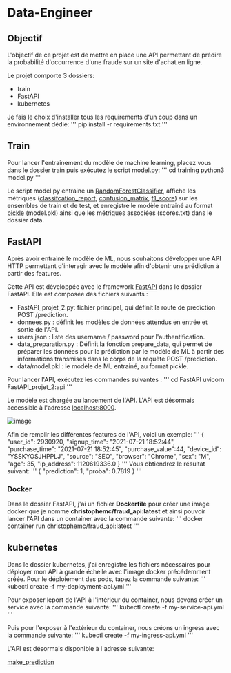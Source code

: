 # Data-Engineer

## Objectif
L'objectif de ce projet est de mettre en place une API permettant de prédire la probabilité d'occurrence d'une fraude sur un site d'achat en ligne.

Le projet comporte 3 dossiers:

 - train
 - FastAPI
 - kubernetes

Je fais le choix d'installer tous les requirements d'un coup dans un environnement dédié:
'''
pip install -r requirements.txt
'''

## Train
Pour lancer l'entrainement du modèle de machine learning, placez vous dans le dossier train puis exécutez le script model.py:
'''
cd training
python3 model.py
'''

Le script model.py entraine un [RandomForestClassifier](https://scikit-learn.org/stable/modules/generated/sklearn.ensemble.RandomForestClassifier.html), affiche les métriques ([classifcation_report](https://scikit-learn.org/stable/modules/generated/sklearn.metrics.classification_report.html), [confusion_matrix](https://scikit-learn.org/stable/modules/generated/sklearn.metrics.confusion_matrix.html), [f1_score](https://scikit-learn.org/stable/modules/generated/sklearn.metrics.f1_score.html)) sur les ensembles de train et de test, et enregistre le modèle entrainé au format [pickle](https://docs.python.org/3/library/pickle.html) (model.pkl) ainsi que les métriques associées (scores.txt) dans le dossier data.


## FastAPI
Après avoir entrainé le modèle de ML, nous souhaitons développer une API HTTP permettant d'interagir avec le modèle afin d'obtenir une prédiction à partir des features.

Cette API est développée avec le framework [FastAPI](https://fastapi.tiangolo.com/) dans le dossier FastAPI. Elle est composée des fichiers suivants :

 - FastAPI_projet_2.py: fichier principal, qui définit la route de prediction POST /prediction.
 - donnees.py : définit les modèles de données attendus en entrée et sortie de l'API.
 - users.json : liste des username / password pour l'authentification.
 - data_preparation.py : Définit la fonction prepare_data, qui permet de préparer les données pour la prédiction par le modèle de ML à partir des informations transmises dans le corps de la requête POST /prediction.
 - data/model.pkl : le modèle de ML entrainé, au format pickle.

Pour lancer l'API, exécutez les commandes suivantes :
'''
cd FastAPI
uvicorn FastAPI_projet_2:api
'''

Le modèle est chargée au lancement de l'API.
L'API est désormais accessible à l'adresse [localhost:8000](http://localhost:8000/).

![image](https://user-images.githubusercontent.com/62895586/136953713-8350ade9-2a60-4cbe-bc3e-72c0ea6c5d12.png)

Afin de remplir les différentes features de l'API, voici un exemple:
'''
{
  "user_id": 2930920,
  "signup_time": "2021-07-21 18:52:44",
  "purchase_time": "2021-07-21 18:52:45",
  "purchase_value":44,
  "device_id": "YSSKYOSJHPPLJ",
  "source": "SEO",
  "browser": "Chrome",
  "sex": "M",
  "age": 35,
  "ip_address": 1120619336.0
}
'''
Vous obtiendrez le résultat suivant:
'''
{
  "prediction": 1,
  "proba": 0.7819
}
'''

### Docker
Dans le dossier FastAPI, j'ai un fichier **Dockerfile** pour créer une image docker que je nomme **christophemc/fraud_api:latest** et ainsi pouvoir lancer l'API dans un container avec la commande suivante:
'''
docker container run christophemc/fraud_api:latest
'''

## kubernetes
Dans le dossier kubernetes, j'ai enregistré les fichiers nécessaires pour déployer mon API à grande échelle avec l'image docker précédemment créée.
Pour le déploiement des pods, tapez la commande suivante:
'''
kubectl create -f my-deployment-api.yml
'''

Pour exposer leport de l'API à l'intérieur du container, nous devons créer un service avec la commande suivante:
'''
kubectl create -f my-service-api.yml
'''

Puis pour l'exposer à l'extérieur du container, nous créons un ingress avec la commande suivante:
'''
kubectl create -f my-ingress-api.yml
'''

L'API est désormais disponible à l'adresse suivante:

  [make_prediction](http://192.168.49.2/docs#/default/make_prediction_prediction_post)
